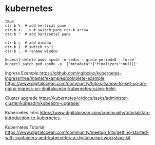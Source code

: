 # kubernetes

```
tmux
ctr-b %  # add vertical pane
ctr-b <-  -> # switch pane ctr-b arrow
ctr-b "  # add horizontal pane

ctr-b c  # add window
ctr-b 1  # switch to 1
ctr-b ,  # rename window
```

```
kubectl delete pods <pod> -n redis --grace-period=0 --force
kubectl patch pod <pod> -p '{"metadata":{"finalizers":null}}'
```


Ingress Example
https://github.com/nginxinc/kubernetes-ingress/tree/master/examples/complete-example
https://www.digitalocean.com/community/tutorials/how-to-set-up-an-nginx-ingress-on-digitalocean-kubernetes-using-helm

Cluster upgrade
https://kubernetes.io/docs/tasks/administer-cluster/kubeadm/kubeadm-upgrade/

Kubernetes Intro
https://www.digitalocean.com/community/tutorials/an-introduction-to-kubernetes

Kubernetes Tutorial
https://www.digitalocean.com/community/meetup_kits/getting-started-with-containers-and-kubernetes-a-digitalocean-workshop-kit

